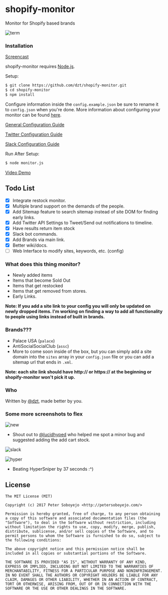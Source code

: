 # shopify-monitor
Monitor for Shopify based brands

![term](http://i.imgur.com/baiwk9f.png)

### Installation

<a href="https://youtu.be/oIDPuyMBwvI">Screencast</a>

shopify-monitor requires [Node.js](http://nodejs.org/).

Setup:

```sh
$ git clone https://github.com/dzt/shopify-monitor.git
$ cd shopify-monitor
$ npm install
```

Configure information inside the `config.example.json` be sure to rename it to `config.json` when you're done. More information about configuring your monitor can be found <a href="https://github.com/dzt/shopify-monitor/wiki/Configuring-your-monitor">here</a>.


<a href="https://github.com/dzt/shopify-monitor/wiki/Configuring-your-monitor">General Configuration Guide</a>

<a href="https://github.com/dzt/shopify-monitor/wiki/Twitter">Twitter Configuration Guide</a>

<a href="https://github.com/dzt/shopify-monitor/wiki/Slack">Slack Configuration Guide</a>


Run After Setup:

```sh
$ node monitor.js
```

<a href="https://www.youtube.com/watch?v=oirJnCmtfQY&feature=youtu.be">Video Demo</a>

## Todo List
- [x] Integrate restock monitor.
- [x] Multiple brand support on the demands of the people.
- [x] Add Sitemap feature to search sitemap instead of site DOM for finding early links.
- [x] Add Twitter API Settings to Tweet/Send out notifications to timeline.
- [x] Have results return item stock
- [x] Slack bot commands.
- [x] Add Brands via main link.
- [x] Better wiki/docs.
- [ ] Web Interface to modify sites, keywords, etc. (config)

### What does this thing monitor?
- Newly added items
- Items that become Sold Out
- Items that get restocked
- Items that get removed from stores.
- Early Links.

**Note: If you add a site link to your config you will only be updated on newly dropped items. I'm working on finding a way to add all functionality to people using links instead of built in brands.**

### Brands???
- Palace USA (`palace`)
- AntiSocialSocialClub (`assc`)
- More to come soon inside of the box, but you can simply add a site domain into the `sites` array in your `config.json` file or you can add a sitemap url that ends in `.xml`.

**Note: each site link should have http:// or https:// at the beginning or shopify-monitor won't pick it up.**

### Who

Written by <a href="http://petersoboyejo.com/">@dzt</a>, made better by you.

### Some more screenshots to flex

![new](https://i.imgur.com/86GnKHD.jpg)
- Shout out to [@lucidhyped](https://twitter.com/lucidhyped) who helped me spot a minor bug and suggested adding the add cart stock.

![slack](http://i.imgur.com/h7Jt0wT.png)

![hyper](http://i.imgur.com/TME8GvF.png)
- Beating HyperSniper by 37 seconds :^)



## License

```
The MIT License (MIT)

Copyright (c) 2017 Peter Soboyejo <http://petersoboyejo.com/>

Permission is hereby granted, free of charge, to any person obtaining a copy of this software and associated documentation files (the "Software"), to deal in the Software without restriction, including without limitation the rights to use, copy, modify, merge, publish, distribute, sublicense, and/or sell copies of the Software, and to permit persons to whom the Software is furnished to do so, subject to the following conditions:

The above copyright notice and this permission notice shall be included in all copies or substantial portions of the Software.

THE SOFTWARE IS PROVIDED "AS IS", WITHOUT WARRANTY OF ANY KIND, EXPRESS OR IMPLIED, INCLUDING BUT NOT LIMITED TO THE WARRANTIES OF MERCHANTABILITY, FITNESS FOR A PARTICULAR PURPOSE AND NONINFRINGEMENT. IN NO EVENT SHALL THE AUTHORS OR COPYRIGHT HOLDERS BE LIABLE FOR ANY CLAIM, DAMAGES OR OTHER LIABILITY, WHETHER IN AN ACTION OF CONTRACT, TORT OR OTHERWISE, ARISING FROM, OUT OF OR IN CONNECTION WITH THE SOFTWARE OR THE USE OR OTHER DEALINGS IN THE SOFTWARE.
```
